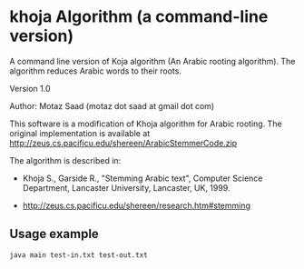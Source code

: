 # khoja Algorithm (a command-line version)

A command line version of Koja algorithm (An Arabic rooting algorithm). The algorithm reduces Arabic words to their roots.

Version 1.0

Author: Motaz Saad (motaz dot saad at gmail dot com)


This software is a modification of Khoja algorithm for Arabic rooting. The original implementation is available at http://zeus.cs.pacificu.edu/shereen/ArabicStemmerCode.zip

The algorithm is described in:

- Khoja S., Garside R., "Stemming Arabic text", Computer Science Department, Lancaster University, Lancaster, UK, 1999.

- http://zeus.cs.pacificu.edu/shereen/research.htm#stemming


## Usage example
```
java main test-in.txt test-out.txt
```
